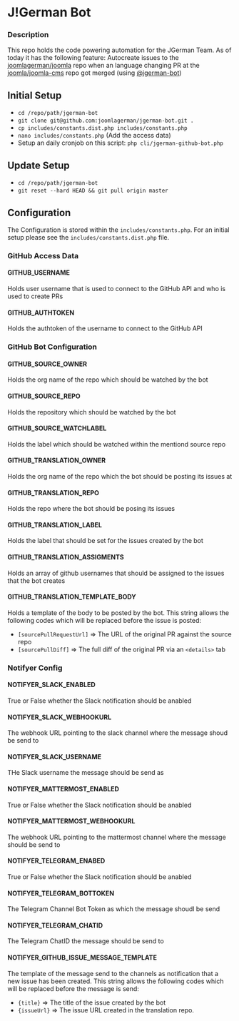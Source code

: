 J!German Bot
======================================

### Description

This repo holds the code powering automation for the JGerman Team. As of today it has the following feature: Autocreate issues to the [joomlagerman/joomla](https://github.com/joomlagerman/joomla) repo when an language changing PR at the [joomla/joomla-cms](https://github.com/joomla/joomla-cms) repo got merged (using [@jgerman-bot](https://github.com/jgerman-bot))

## Initial Setup

- `cd /repo/path/jgerman-bot`
- `git clone git@github.com:joomlagerman/jgerman-bot.git .`
- `cp includes/constants.dist.php includes/constants.php`
- `nano includes/constants.php` (Add the access data)
- Setup an daily cronjob on this script: `php cli/jgerman-github-bot.php`

## Update Setup

- `cd /repo/path/jgerman-bot`
- `git reset --hard HEAD && git pull origin master`

## Configuration

The Configuration is stored within the `includes/constants.php`. For an initial setup please see the `includes/constants.dist.php` file.


### GitHub Access Data
#### GITHUB_USERNAME

Holds user username that is used to connect to the GitHub API and who is used to create PRs

#### GITHUB_AUTHTOKEN

Holds the authtoken of the username to connect to the GitHub API

### GitHub Bot Configuration

#### GITHUB_SOURCE_OWNER

Holds the org name of the repo which should be watched by the bot

#### GITHUB_SOURCE_REPO

Holds the repository which should be watched by the bot

#### GITHUB_SOURCE_WATCHLABEL

Holds the label which should be watched within the mentiond source repo

#### GITHUB_TRANSLATION_OWNER

Holds the org name of the repo which the bot should be posting its issues at

#### GITHUB_TRANSLATION_REPO

Holds the repo where the bot should be posing its issues

#### GITHUB_TRANSLATION_LABEL

Holds the label that should be set for the issues created by the bot

#### GITHUB_TRANSLATION_ASSIGMENTS

Holds an array of github usernames that should be assigned to the issues that the bot creates

#### GITHUB_TRANSLATION_TEMPLATE_BODY

Holds a template of the body to be posted by the bot. This string allows the following codes which will be replaced before the issue is posted:
- `[sourcePullRequestUrl]` => The URL of the original PR against the source repo
- `[sourcePullDiff]` => The full diff of the original PR via an `<details>` tab

### Notifyer Config
#### NOTIFYER_SLACK_ENABLED

True or False whether the Slack notification should be anabled

#### NOTIFYER_SLACK_WEBHOOKURL

The webhook URL pointing to the slack channel where the message shoud be send to

#### NOTIFYER_SLACK_USERNAME

THe Slack username the message should be send as

#### NOTIFYER_MATTERMOST_ENABLED

True or False whether the Slack notification should be anabled

#### NOTIFYER_MATTERMOST_WEBHOOKURL

The webhook URL pointing to the mattermost channel where the message should be send to

#### NOTIFYER_TELEGRAM_ENABED

True or False whether the Slack notification should be anabled

#### NOTIFYER_TELEGRAM_BOTTOKEN

The Telegram Channel Bot Token as which the message shoudl be send

#### NOTIFYER_TELEGRAM_CHATID

The Telegram ChatID the message should be send to

#### NOTIFYER_GITHUB_ISSUE_MESSAGE_TEMPLATE

The template of the message send to the channels as notification that a new issue has been created. This string allows the following codes which will be replaced before the message is send:
- `{title}` => The title of the issue created by the bot
- `{issueUrl}` => The issue URL created in the translation repo.
